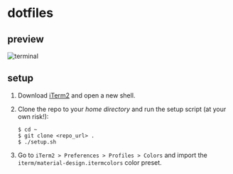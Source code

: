 # dotfiles

## preview

![terminal](https://user-images.githubusercontent.com/16668651/81497294-75b8c280-92b5-11ea-94a2-a4f0b9b7f341.png)

## setup

1. Download [iTerm2](https://www.iterm2.com/downloads.html) and open a new
   shell.

1. Clone the repo to your *home directory* and run the setup script (at your
   own risk!):
    ```
    $ cd ~
    $ git clone <repo_url> .
    $ ./setup.sh
    ```

1. Go to `iTerm2 > Preferences > Profiles > Colors` and import the
   `iterm/material-design.itermcolors` color preset.
